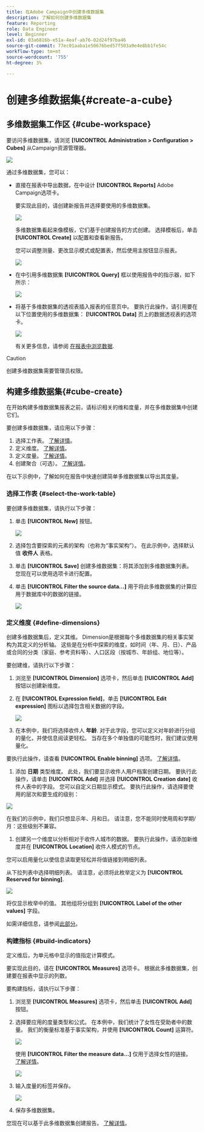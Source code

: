```yaml
---
title: 在Adobe Campaign中创建多维数据集
description: 了解如何创建多维数据集
feature: Reporting
role: Data Engineer
level: Beginner
exl-id: 03a6816b-e51a-4eaf-ab76-02d24f97ba46
source-git-commit: 77ec01aaba1e50676bed57f503a9e4e8bb1fe54c
workflow-type: tm+mt
source-wordcount: '755'
ht-degree: 3%

---
```


# 创建多维数据集{#create-a-cube}

## 多维数据集工作区 {#cube-workspace}

要访问多维数据集，请浏览 **[!UICONTROL Administration > Configuration > Cubes]** 从Campaign资源管理器。

![](assets/cube-node.png)

通过多维数据集，您可以：

* 直接在报表中导出数据，在中设计 **[!UICONTROL Reports]** Adobe Campaign选项卡。

   要实现此目的，请创建新报告并选择要使用的多维数据集。

   ![](assets/create-new-cube.png)

   多维数据集看起来像模板，它们基于创建报告的方式创建。 选择模板后，单击 **[!UICONTROL Create]** 以配置和查看新报告。

   您可以调整测量、更改显示模式或配置表，然后使用主按钮显示报表。

   ![](assets/display-cube-table.png)

* 在中引用多维数据集 **[!UICONTROL Query]** 框以使用报告中的指示器，如下所示：

   ![](assets/cube-report-query.png)

* 将基于多维数据集的透视表插入报表的任意页中。 要执行此操作，请引用要在以下位置使用的多维数据集： **[!UICONTROL Data]** 页上的数据透视表的选项卡。

   ![](assets/cube-in-a-report.png)

   有关更多信息，请参阅 [在报表中浏览数据](cube-tables.md#explore-the-data-in-a-report).


>[!CAUTION]
>
>创建多维数据集需要管理员权限。

## 构建多维数据集{#cube-create}

在开始构建多维数据集报表之前，请标识相关的维和度量，并在多维数据集中创建它们。

要创建多维数据集，请应用以下步骤：

1. 选择工作表。 [了解详情](#select-the-work-table)。
1. 定义维度。 [了解详情](#define-dimensions)。
1. 定义度量。 [了解详情](#build-indicators)。
1. 创建聚合（可选）。 [了解详情](customize-cubes.md#calculate-and-use-aggregates)。

在以下示例中，了解如何在报告中快速创建简单多维数据集以导出其度量。

### 选择工作表 {#select-the-work-table}

要创建多维数据集，请执行以下步骤：

1. 单击 **[!UICONTROL New]** 按钮。

   ![](assets/create-a-cube.png)

1. 选择包含要探索的元素的架构（也称为“事实架构”）。 在此示例中，选择默认值 **收件人** 表格。
1. 单击 **[!UICONTROL Save]** 创建多维数据集：将其添加到多维数据集列表。 您现在可以使用选项卡进行配置。

1. 单击 **[!UICONTROL Filter the source data...]** 用于将此多维数据集的计算应用于数据库中的数据的链接。

   ![](assets/cube-filter-source.png)

### 定义维度 {#define-dimensions}

创建多维数据集后，定义其维。 Dimension是根据每个多维数据集的相关事实架构为其定义的分析轴。 这些是在分析中探索的维度，如时间（年、月、日）、产品或合同的分类（家庭、参考资料等）、人口区段（按城市、年龄组、地位等）。

要创建维，请执行以下步骤：

1. 浏览至 **[!UICONTROL Dimension]** 选项卡，然后单击 **[!UICONTROL Add]** 按钮以创建新维度。
1. 在 **[!UICONTROL Expression field]**，单击 **[!UICONTROL Edit expression]** 图标以选择包含相关数据的字段。

   ![](assets/cube-add-dimension.png)

1. 在本例中，我们将选择收件人 **年龄**. 对于此字段，您可以定义对年龄进行分组的量化，并使信息阅读更轻松。 当存在多个单独值的可能性时，我们建议使用量化。

要执行此操作，请查看 **[!UICONTROL Enable binning]** 选项。 [了解详情](customize-cubes.md#data-binning)。

1. 添加 **日期** 类型维度。 此处，我们要显示收件人用户档案创建日期。 要执行此操作，请单击 **[!UICONTROL Add]** 并选择 **[!UICONTROL Creation date]** 收件人表中的字段。
您可以自定义日期显示模式。 要执行此操作，请选择要使用的层次和要生成的级别：

![](assets/cube-date-dimension.png)

在我们的示例中，我们只想显示年、月和日。 请注意，您不能同时使用周和学期/月：这些级别不兼容。

1. 创建另一个维度以分析相对于收件人城市的数据。 要执行此操作，请添加新维度并在 **[!UICONTROL Location]** 收件人模式的节点。

您可以启用量化以使信息读取更轻松并将值链接到明细列表。

从下拉列表中选择明细列表。 请注意，必须将此枚举定义为 **[!UICONTROL Reserved for binning]**.

![](assets/cube-dimension-with-enum.png)

将仅显示枚举中的值。 其他组将分组到 **[!UICONTROL Label of the other values]** 字段。

如需详细信息，请参阅[此部分](customize-cubes.md#dynamically-manage-bins)。

### 构建指标 {#build-indicators}

定义维后，为单元格中显示的值指定计算模式。

要实现此目的，请在 **[!UICONTROL Measures]** 选项卡。 根据此多维数据集，创建要在报表中显示的列数。

要构建指标，请执行以下步骤：

1. 浏览至 **[!UICONTROL Measures]** 选项卡，然后单击 **[!UICONTROL Add]** 按钮。
1. 选择要应用的度量类型和公式。 在本例中，我们统计了女性在受助者中的数量。 我们的衡量标准基于事实架构，并使用 **[!UICONTROL Count]** 运算符。

   ![](assets/cube-new-measure.png)

   使用 **[!UICONTROL Filter the measure data...]** 仅用于选择女性的链接。 [了解详情](customize-cubes.md#define-measures)。

   ![](assets/cube-filter-measure-data.png)

1. 输入度量的标签并保存。

   ![](assets/cube-save-measure.png)

1. 保存多维数据集。


您现在可以基于此多维数据集创建报告。 [了解详情](cube-tables.md)。
